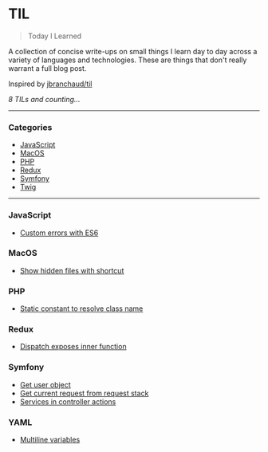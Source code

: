 # TIL

> Today I Learned

A collection of concise write-ups on small things I learn day to day across a
variety of languages and technologies. These are things that don't really
warrant a full blog post.

Inspired by [jbranchaud/til](https://github.com/jbranchaud/til)

_8 TILs and counting..._

---

### Categories

* [JavaScript](#javascript)
* [MacOS](#macos)
* [PHP](#php)
* [Redux](#redux)
* [Symfony](#symfony)
* [Twig](#twig)

---

### JavaScript

* [Custom errors with ES6](javascript/custom-errors-with-es6.md)

### MacOS

* [Show hidden files with shortcut](macos/show-hidden-files-with-shortcut.md)

### PHP

* [Static constant to resolve class name](php/static-constant-to-resolve-class-name.md)

### Redux

* [Dispatch exposes inner function](redux/dispatch-exposes-inner-function.md)

### Symfony

* [Get user object](symfony/get-user-object.md)
* [Get current request from request stack](symfony/get-current-request-from-request-stack.md)
* [Services in controller actions](symfony/services-in-controller-actions.md)

### YAML

* [Multiline variables](yaml/multiline-variables.md)